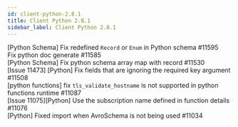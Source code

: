 ```yaml
---
id: client-python-2.8.1
title: Client Python 2.8.1 
sidebar_label: Client Python 2.8.1 
---
```


[Python Schema] Fix redefined `Record` or `Enum` in Python schema #11595  
Fix python doc generate #11585  
[Python Schema] Fix python schema array map with record #11530  
[Issue 11473] [Python] Fix fields that are ignoring the required key argument #11508  
[python functions] fix `tls_validate_hostname` is not supported in python functions runtime #11087  
[Issue 11075][Python] Use the subscription name defined in function details #11076  
[Python] Fixed import when AvroSchema is not being used #11034  

